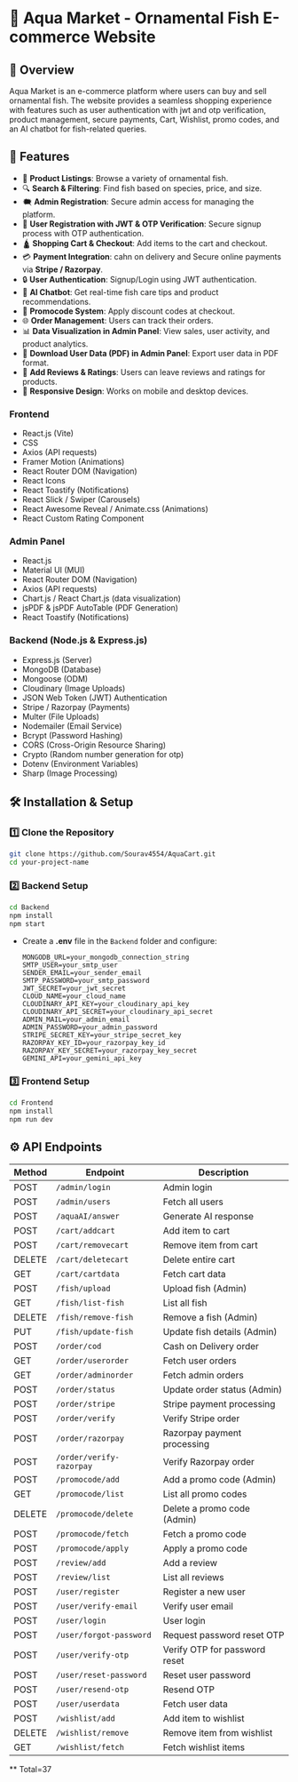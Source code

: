 # 🐠 Aqua Market - Ornamental Fish E-commerce Website  

## 📌 Overview  
Aqua Market is an e-commerce platform where users can buy and sell ornamental fish. The website provides a seamless shopping experience with features such as user authentication with jwt and otp verification,
product management, secure payments, Cart, Wishlist, promo codes, and an AI chatbot for fish-related queries.


## 🚀 Features  
- 🛒 **Product Listings**: Browse a variety of ornamental fish.  
- 🔍 **Search & Filtering**: Find fish based on species, price, and size.  
- 🗮 **Admin Registration**: Secure admin access for managing the platform.  
- 🏢 **User Registration with JWT & OTP Verification**: Secure signup process with OTP authentication.  
- 🛕 **Shopping Cart & Checkout**: Add items to the cart and checkout.  
- 💳 **Payment Integration**: cahn on delivery and Secure online payments via **Stripe / Razorpay**.  
- 🔒 **User Authentication**: Signup/Login using JWT authentication.  
- 🤖 **AI Chatbot**: Get real-time fish care tips and product recommendations.  
- 🏰 **Promocode System**: Apply discount codes at checkout.  
- 🌐 **Order Management**: Users can track their orders.  
- 📊 **Data Visualization in Admin Panel**: View sales, user activity, and product analytics.  
- 📄 **Download User Data (PDF) in Admin Panel**: Export user data in PDF format.  
- 📝 **Add Reviews & Ratings**: Users can leave reviews and ratings for products.  
- 📱 **Responsive Design**: Works on mobile and desktop devices.  


### **Frontend**  
- React.js (Vite)   
- CSS 
- Axios (API requests)  
- Framer Motion (Animations)  
- React Router DOM (Navigation)  
- React Icons  
- React Toastify (Notifications)  
- React Slick / Swiper (Carousels)  
- React Awesome Reveal / Animate.css (Animations)  
- React Custom Rating Component  

### **Admin Panel**  
- React.js  
- Material UI (MUI)  
- React Router DOM (Navigation)  
- Axios (API requests)  
- Chart.js / React Chart.js (data visualization)
- jsPDF & jsPDF AutoTable (PDF Generation)  
- React Toastify (Notifications)  

### **Backend (Node.js & Express.js)**  
- Express.js (Server)  
- MongoDB (Database)  
- Mongoose (ODM)  
- Cloudinary (Image Uploads)  
- JSON Web Token (JWT) Authentication  
- Stripe / Razorpay (Payments)  
- Multer (File Uploads)  
- Nodemailer (Email Service)  
- Bcrypt (Password Hashing)  
- CORS (Cross-Origin Resource Sharing)  
- Crypto (Random number generation for otp)  
- Dotenv (Environment Variables)  
- Sharp (Image Processing)  

## 🛠 Installation & Setup  

### **1️⃣ Clone the Repository**  
```bash
git clone https://github.com/Sourav4554/AquaCart.git
cd your-project-name
```

### **2️⃣ Backend Setup**  
```bash
cd Backend
npm install
npm start
```
- Create a **.env** file in the `Backend` folder and configure:
  ```env
  MONGODB_URL=your_mongodb_connection_string
  SMTP_USER=your_smtp_user
  SENDER_EMAIL=your_sender_email
  SMTP_PASSWORD=your_smtp_password
  JWT_SECRET=your_jwt_secret
  CLOUD_NAME=your_cloud_name
  CLOUDINARY_API_KEY=your_cloudinary_api_key
  CLOUDINARY_API_SECRET=your_cloudinary_api_secret
  ADMIN_MAIL=your_admin_email
  ADMIN_PASSWORD=your_admin_password
  STRIPE_SECRET_KEY=your_stripe_secret_key
  RAZORPAY_KEY_ID=your_razorpay_key_id
  RAZORPAY_KEY_SECRET=your_razorpay_key_secret
  GEMINI_API=your_gemini_api_key
  ```

### **3️⃣ Frontend Setup**  
```bash
cd Frontend
npm install
npm run dev
```


## ⚙️ API Endpoints  

| Method | Endpoint                    | Description                         |
|--------|-----------------------------|-------------------------------------|
| POST   | `/admin/login`              | Admin login                        |
| POST   | `/admin/users`              | Fetch all users                    |
| POST   | `/aquaAI/answer`            | Generate AI response               |
| POST   | `/cart/addcart`             | Add item to cart                   |
| POST   | `/cart/removecart`          | Remove item from cart              |
| DELETE | `/cart/deletecart`          | Delete entire cart                 |
| GET    | `/cart/cartdata`            | Fetch cart data                    |
| POST   | `/fish/upload`              | Upload fish (Admin)                |
| GET    | `/fish/list-fish`           | List all fish                      |
| DELETE | `/fish/remove-fish`         | Remove a fish (Admin)              |
| PUT    | `/fish/update-fish`         | Update fish details (Admin)        |
| POST   | `/order/cod`                | Cash on Delivery order             |
| GET    | `/order/userorder`          | Fetch user orders                  |
| GET    | `/order/adminorder`         | Fetch admin orders                 |
| POST   | `/order/status`             | Update order status (Admin)        |
| POST   | `/order/stripe`             | Stripe payment processing          |
| POST   | `/order/verify`             | Verify Stripe order                |
| POST   | `/order/razorpay`           | Razorpay payment processing        |
| POST   | `/order/verify-razorpay`    | Verify Razorpay order              |
| POST   | `/promocode/add`            | Add a promo code (Admin)           |
| GET    | `/promocode/list`           | List all promo codes               |
| DELETE | `/promocode/delete`         | Delete a promo code (Admin)        |
| POST   | `/promocode/fetch`          | Fetch a promo code                 |
| POST   | `/promocode/apply`          | Apply a promo code                 |
| POST   | `/review/add`               | Add a review                       |
| POST   | `/review/list`              | List all reviews                   |
| POST   | `/user/register`            | Register a new user                |
| POST   | `/user/verify-email`        | Verify user email                  |
| POST   | `/user/login`               | User login                         |
| POST   | `/user/forgot-password`     | Request password reset OTP         |
| POST   | `/user/verify-otp`          | Verify OTP for password reset      |
| POST   | `/user/reset-password`      | Reset user password                |
| POST   | `/user/resend-otp`          | Resend OTP                         |
| POST   | `/user/userdata`            | Fetch user data                    |
| POST   | `/wishlist/add`             | Add item to wishlist               |
| DELETE | `/wishlist/remove`          | Remove item from wishlist          |
| GET    | `/wishlist/fetch`           | Fetch wishlist items               |

** Total=37

  




